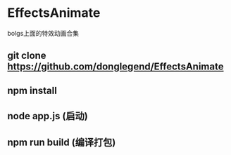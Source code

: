 # EffectsAnimate
bolgs上面的特效动画合集

## git clone https://github.com/donglegend/EffectsAnimate
## npm install
## node app.js (启动)
## npm run build (编译打包)

